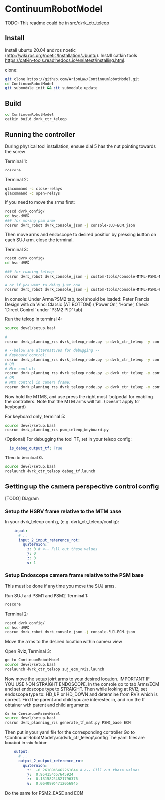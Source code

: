 # ContinuumRobotModel

TODO: This readme could be in src/dvrk_ctr_teleop

## Install 
Install ubuntu 20.04 and ros noetic (http://wiki.ros.org/noetic/Installation/Ubuntu).
Install catkin tools https://catkin-tools.readthedocs.io/en/latest/installing.html.

clone:
```bash
git clone https://github.com/ArionLaw/ContinuumRobotModel.git
cd ContinuumRobotModel
git submodule init && git submodule update
```

## Build

```bash
cd ContinuumRobotModel
catkin build dvrk_ctr_teleop
```

## Running the controller

During physical tool installation, ensure dial 5 has the nut pointing towards the screw

Terminal 1:
```bash
roscore
```

Terminal 2:
```bash
qlacommand -c close-relays
qlacommand -c open-relays
```

If you need to move the arms first:
```bash
roscd dvrk_config/
cd hsc-dVRK
### for moving psm arms
rosrun dvrk_robot dvrk_console_json -j console-SUJ-ECM.json
```
Then move arms and endoscope to desired position by pressing button on each SUJ arm.
close the terminal.


Terminal 3:
```bash
roscd dvrk_config/
cd hsc-dVRK

### for running teleop
rosrun dvrk_robot dvrk_console_json -j custom-tools/console-MTML-PSM1-MTMR-PSM2-Fetal.json

# or if you want to debug just one
rosrun dvrk_robot dvrk_console_json -j custom-tools/console-MTML-PSM1-Fetal.json
```

In console:
Under Arms/PSM2 tab, tool should be loaded: Peter Francis Design with da Vinci Classic (AT BOTTOM)
('Power On', 'Home', Check 'Direct Control' under 'PSM2 PID' tab)

Run the teleop in terminal 4:
```bash
source devel/setup.bash

#
rosrun dvrk_planning_ros dvrk_teleop_node.py -p dvrk_ctr_teleop -y config/mtml_psm1_mtmr_psm2_cam.yaml

# --below are alternatives for debugging --
# Keyboard control: 
rosrun dvrk_planning_ros dvrk_teleop_node.py -p dvrk_ctr_teleop -y config/keyboard_psm1.yaml
# OR
# Mtm control: 
rosrun dvrk_planning_ros dvrk_teleop_node.py -p dvrk_ctr_teleop -y config/mtml_psm1.yaml
# OR
# Mtm control in camera frame: 
rosrun dvrk_planning_ros dvrk_teleop_node.py -p dvrk_ctr_teleop -y config/mtml_psm1_cam.yaml

```
Now hold the MTMS, and use press the right most footpedal for enabling the controllers. Note that the MTM arms will fall. (Doesn't apply for keyboard)

For keyboard only, terminal 5:
```bash
source devel/setup.bash
rosrun dvrk_planning_ros psm_teleop_keyboard.py
```

(Optional) For debugging the tool TF, set in your teleop config:
```yaml
  is_debug_output_tf: True
```
Then in terminal 6:
```bash
source devel/setup.bash
roslaunch dvrk_ctr_teleop debug_tf.launch 
```

## Setting up the camera perspective control config

[TODO] Diagram

### Setup the HSRV frame relative to the MTM base

In your dvrk_teleop config, (e.g. dvrk_ctr_teleop/config):
```yaml
    input:
      # ... 
      input_2_input_reference_rot:
        quaternion:
          x: 0 # <-- Fill out these values
          y: 0
          z: 0
          w: 1
```


### Setup Endoscope camera frame relative to the PSM base
This must be done if any time you move the SUJ arms.

Run SUJ and PSM1 and PSM2
Terminal 1:
```bash
roscore
```

Terminal 2:
```bash
roscd dvrk_config/
cd hsc-dVRK
rosrun dvrk_robot dvrk_console_json -j console-SUJ-ECM.json 
```
Move the arms to the desired location within camera view

Open Rviz, Terminal 3:

```bash
go to ContinuumRobotModel
source devel/setup.bash
roslaunch dvrk_ctr_teleop suj_ecm_rviz.launch
```

Now move the setup joint arms to your desired location.
IMPORTANT IF YOU USE NON STRAIGHT ENDOSCOPE. In the console go to tab Arms/ECM and set endoscope type to STRAIGHT. 
Then while looking at RVIZ, set endoscope type to: HD_UP or HD_DOWN and determine from RViz which is correct.
Find the parent and child you are interested in, and run the tf obtainer with parent and child arguments:

```bash
Go to ContinuumRobotModel
source devel/setup.bash
rosrun dvrk_planning_ros generate_tf_mat.py PSM1_base ECM
```

Then put in your yaml file for the corresponding controller
Go to \ContinuumRobotModel\src\dvrk_ctr_teleop\config
The yaml files are located in this folder

```yaml
    output:
      # ... 
      output_2_output_reference_rot:
        quaternion:
          x:  -0.2610866462261644 # <-- Fill out these values
          y:  0.954154567645924
          z:  0.13158294821796376
          w:  0.06409954712056945
```

Do the same for PSM2_BASE and ECM
